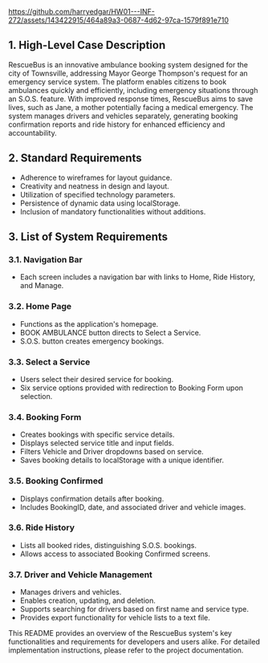 https://github.com/harryedgar/HW01---INF-272/assets/143422915/464a89a3-0687-4d62-97ca-1579f891e710

## 1. High-Level Case Description
RescueBus is an innovative ambulance booking system designed for the city of Townsville, addressing Mayor George Thompson's request for an emergency service system. The platform enables citizens to book ambulances quickly and efficiently, including emergency situations through an S.O.S. feature. With improved response times, RescueBus aims to save lives, such as Jane, a mother potentially facing a medical emergency. The system manages drivers and vehicles separately, generating booking confirmation reports and ride history for enhanced efficiency and accountability.

## 2. Standard Requirements
- Adherence to wireframes for layout guidance.
- Creativity and neatness in design and layout.
- Utilization of specified technology parameters.
- Persistence of dynamic data using localStorage.
- Inclusion of mandatory functionalities without additions.

## 3. List of System Requirements
### 3.1. Navigation Bar
- Each screen includes a navigation bar with links to Home, Ride History, and Manage.

### 3.2. Home Page
- Functions as the application's homepage.
- BOOK AMBULANCE button directs to Select a Service.
- S.O.S. button creates emergency bookings.

### 3.3. Select a Service
- Users select their desired service for booking.
- Six service options provided with redirection to Booking Form upon selection.

### 3.4. Booking Form
- Creates bookings with specific service details.
- Displays selected service title and input fields.
- Filters Vehicle and Driver dropdowns based on service.
- Saves booking details to localStorage with a unique identifier.

### 3.5. Booking Confirmed
- Displays confirmation details after booking.
- Includes BookingID, date, and associated driver and vehicle images.

### 3.6. Ride History
- Lists all booked rides, distinguishing S.O.S. bookings.
- Allows access to associated Booking Confirmed screens.

### 3.7. Driver and Vehicle Management
- Manages drivers and vehicles.
- Enables creation, updating, and deletion.
- Supports searching for drivers based on first name and service type.
- Provides export functionality for vehicle lists to a text file.

This README provides an overview of the RescueBus system's key functionalities and requirements for developers and users alike. For detailed implementation instructions, please refer to the project documentation.
